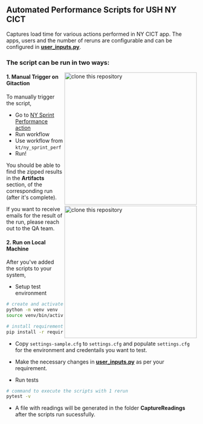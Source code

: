 ## Automated Performance Scripts for USH NY CICT

Captures load time for various actions performed in NY CICT app. The apps, users and the number of reruns are configurable and can be configured in [**user_inputs.py**](https://github.com/dimagi/dimagi-qa/blob/kt/ny_sprint_perf/NYperformance/UserInputs/user_inputs.py).


### The script can be run in two ways: 

<img align="right" width="350" src="https://user-images.githubusercontent.com/67914792/168422283-846b01c2-b422-4995-b243-7c8af84937c7.PNG" alt="clone this repository" />

#### 1. Manual Trigger on Gitaction

To manually trigger the script,
  - Go to [NY Sprint Performance action](https://github.com/dimagi/dimagi-qa/actions/workflows/ny-app-perf.yml)
  - Run workflow
  - Use workflow from ```kt/ny_sprint_perf```
  - Run!


You should be able to find the zipped results in the **Artifacts** section, of the corresponding run (after it's complete). 

<img align="right" width="350" src="https://user-images.githubusercontent.com/67914792/168422399-e76b1dcd-fd01-4d6b-b5f3-812268fc6386.PNG" alt="clone this repository" />

If you want to receive emails for the result of the run, please reach out to the QA team.


#### 2. Run on Local Machine
After you've added the scripts to your system,

- Setup test environment

```sh
# create and activate a virtualenv using your preferred method. Example:
python -m venv venv
source venv/bin/activate

# install requirements
pip install -r requires.txt

```

- Copy `settings-sample.cfg` to `settings.cfg` and populate `settings.cfg` for the environment and credentails you want to test.

- Make the necessary changes in [**user_inputs.py**](https://github.com/dimagi/dimagi-qa/blob/kt/ny_sprint_perf/NYperformance/UserInputs/user_inputs.py) as per your requirement.

- Run tests

```sh
# command to execute the scripts with 1 rerun
pytest -v  
```
- A file with readings will be generated in the folder **CaptureReadings** after the scripts run sucessfully.

